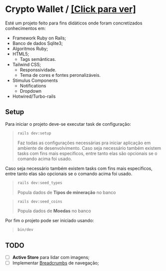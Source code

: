# Crypto Wallet / [[Click para ver]](/images.md)

Esté um projeto feito para fins didáticos onde foram concretizados conhecimentos em:
- Framework Ruby on Rails;
- Banco de dados Sqlite3;
- Algoritmos Ruby;
- HTML5;
  - Tags semânticas.
- Tailwind CSS;
  - Responssividade.
  - Tema de cores e fontes peronalizáveis.
- Stimulus Components
  - Notifications
  - Dropdown
- Hotwired/Turbo-rails

## Setup

Para iniciar o projeto deve-se executar task de configuração:
>```bash
>rails dev:setup
>```
> Faz todas as configurações necessárias pra iniciar aplicação em ambiente de desenvolvimento.
Caso seja necessário também existem tasks com fins mais especificos, entre tanto elas são opcionais se o comando acima foi usado.

Caso seja necessário também existem tasks com fins mais especificos, entre tanto elas são opcionais se o comando acima foi usado.
>```bash
>rails dev:seed_types
>```
> Popula dados de **Tipos de mineração** no banco

>```bash
>rails dev:seed_coins
>```
> Popula dados de **Moedas** no banco

Por fim o projeto pode ser iniciado usando:
>```bash
>bin/dev
>```

## TODO

- [ ] **Active Store** para lidar com imagens;
- [ ] Implementar [Breadcrumbs](https://i.imgur.com/lFfYWpg.png) de navegação;